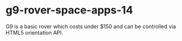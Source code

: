 g9-rover-space-apps-14
======================

G9 is a basic rover which costs under $150 and can be controlled via HTML5 orientation API.

